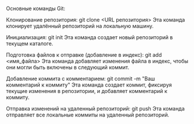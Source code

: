 Основные команды Git:  

Клонирование репозитория: git clone <URL репозитория> Эта команда клонирует удалённый репозиторий на локальную машину.  

Инициализация: git init Эта команда создает новый репозиторий в текущем каталоге.  

Подготовка файлов к отправке (добавление в индекс): git add <имя_файла> Эта команда добавляет изменения файла в индекс, чтобы они могли быть включены в следующий коммит.  

Добавление коммита с комментарием: git commit -m "Ваш комментарий к коммиту" Эта команда создает коммит, фиксируя текущие изменения в репозитории, и добавляет комментарий к коммиту.  

Отправка изменений на удаленный репозиторий: git push Эта команда отправляет все локальные коммиты на удаленный репозиторий.  
